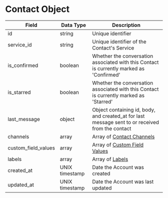 # Contact Object

Field | Data Type | Description
--- | --- | ---
id | string | Unique identifier
service_id | string | Unique identifier of the Contact's Service 
is_confirmed | boolean | Whether the conversation associated with this Contact is currently marked as 'Confirmed'
is_starred | boolean | Whether the conversation associated with this Contact is currently marked as 'Starred'
last_message | object | Object containing id, body, and created_at for last message sent to or received from the contact
channels | array | Array of [Contact Channels]
custom_field_values | array | Array of [Custom Field Values]
labels | array | Array of [Labels]
created_at | UNIX timestamp | Date the Account was created
updated_at | UNIX timestamp | Date the Account was last updated



[Contact Channels]: /contact_channels//README.md
[Custom Field Values]: /custom_field_values/README.md
[Labels]: /labels/README.md
